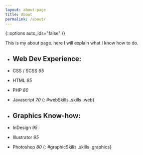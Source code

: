 ```yaml
---
layout: about-page
title: About
permalink: /about/
---
```

{::options auto_ids="false" /}

This is my about page. here I will explain what I know how to do.

* ## Web Dev Experience:
* CSS / SCSS *95*
* HTML *95*
* PHP *80*
* Javascript *70*
{: #webSkills .skills .web}

* ## Graphics Know-how:
* InDesign *95*
* Illustrator *95*
* Photoshop *80*
{: #graphicSkills .skills .graphics}

<!-- \* at gun point. -->
